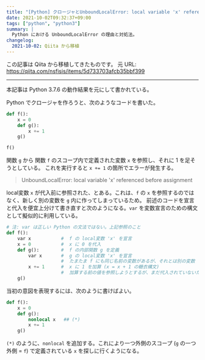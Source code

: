 ```yaml
---
title: "[Python] クロージャとUnboundLocalError: local variable 'x' referenced before assignment"
date: 2021-10-02T09:32:37+09:00
tags: ["python", "python3"]
summary: |
  Python における UnboundLocalError の理由と対処法。
changelog:
  2021-10-02: Qiita から移植
---
```


この記事は Qiita から移植してきたものです。
元 URL: https://qiita.com/nsfisis/items/5d733703afcb35bbf399


-----------------------------------


本記事は Python 3.7.6 の動作結果を元にして書かれている。


Python でクロージャを作ろうと、次のようなコードを書いた。

```python
def f():
    x = 0
    def g():
        x += 1
    g()

f()
```

関数 `g` から 関数 `f` のスコープ内で定義された変数 `x` を参照し、それに 1 を足そうとしている。
これを実行すると `x += 1` の箇所でエラーが発生する。

> UnboundLocalError: local variable 'x' referenced before assignment

local変数 `x` が代入前に参照された、とある。これは、`f` の `x` を参照するのではなく、新しく別の変数を `g` 内に作ってしまっているため。
前述のコードを宣言と代入を便宜上分けて書き直すと次のようになる。`var` を変数宣言のための構文として擬似的に利用している。

```python
# 注: var は正しい Python の文法ではない。上記参照のこと
def f():
    var x           #  f の local変数 'x' を宣言
    x = 0           #  x に 0 を代入
    def g():        #  f の内部関数 g を定義
        var x       #  g の local変数 'x' を宣言
                    #  たまたま f にも同じ名前の変数があるが、それとは別の変数
        x += 1      #  x に 1 を加算 (x = x + 1 の糖衣構文)
                    #  加算する前の値を参照しようとするが、まだ代入されていないためエラー
    g()
```

当初の意図を表現するには、次のように書けばよい。

```python
def f():
    x = 0
    def g():
        nonlocal x   ## (*)
        x += 1
    g()
```

`(*)` のように、`nonlocal` を追加する。これにより一つ外側のスコープ (`g` の一つ外側 = `f`) で定義されている `x` を探しに行くようになる。


